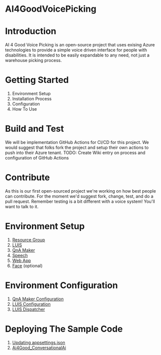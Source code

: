 # AI4GoodVoicePicking

# Introduction 
AI 4 Good Voice Picking is an open-source project that uses exising Azure technologies to provide a simple voice driven interface for people with disabilities. It is intended to be easily expandable to any need, not just a warehouse picking process.

# Getting Started
1. Environment Setup
1. Installation Process
1. Configuration
1. How To Use

# Build and Test
We will be implementation GitHub Actions for CI/CD for this project. We would suggest that folks fork the project and setup their own actions to push into their Azure tenant.
TODO: Create Wiki entry on process and configuration of GitHub Actions

# Contribute
As this is our first open-sourced project we're working on how best people can contribute. For the moment we'd suggest fork, change, test, and do a pull request. Remember testing is a bit different with a voice system! You'll want to talk to it.


# Environment Setup
1. [Resource Group](docs/RESOURCEGROUP.md)
1. [LUIS](docs/LUIS.md)
1. [QnA Maker](docs/QNAMAKER.md)
1. [Speech](docs/SPEECH.md)
1. [Web App](docs/WEBAPP.md)
1. [Face](docs/FACE.md) (optional)

# Environment Configuration
1. [QnA Maker Configuration](docs/QNACONFIG.md)
1. [LUIS Configuration](docs/LUISCONFIG.md)
1. [LUIS Dispatcher](docs/LUISDISPATCHER.md)

# Deploying The Sample Code
1. [Updating appsettings.json](docs/APPSETTINGSJSON.md)
1. [Ai4Good_ConversationalAi](docs/CONVERSATIONALAIDEPLOYMENT.md)